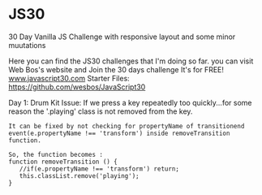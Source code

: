 # JS30
30 Day Vanilla JS Challenge with responsive layout and some minor muutations

Here you can find the JS30 challenges that I'm doing so far. you can visit Web Bos's website and Join the 30 days challenge It's for FREE! www.javascript30.com
Starter Files: https://github.com/wesbos/JavaScript30

Day 1: Drum Kit
    Issue: If we press a key repeatedly too quickly...for some reason the '.playing' class is not removed from the key.
    
    It can be fixed by not checking for propertyName of transitionend event(e.propertyName !== 'transform') inside removeTransition function.
    
    So, the function becomes :
    function removeTransition () {
       //if(e.propertyName !== 'transform') return;
       this.classList.remove('playing');
    }
